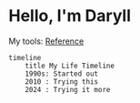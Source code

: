 # Hello, I'm Daryll

My tools: [Reference](https://www.notion.so/daryllxd/My-Tools-1c2d6f968e238047921fd2443f1f5a2f)

```mermaid
timeline
    title My Life Timeline
    1990s: Started out
    2010 : Trying this
    2024 : Trying it more
```
